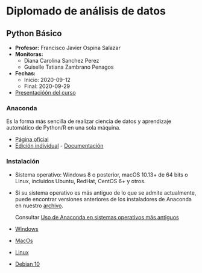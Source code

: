 # Diplomado de análisis de datos

## Python Básico

* **Profesor:** Francisco Javier Ospina Salazar
* **Monitoras:**
  - Diana Carolina Sanchez Perez
  - Guiselle Tatiana Zambrano Penagos
* **Fechas:**
  - Inicio: 2020-09-12
  - Final: 2020-09-29
* [Presentacióón del curso](http://ospinafrancisco.com/)

### Anaconda

Es la forma más sencilla de realizar ciencia de datos y aprendizaje automático de 
Python/R en una sola máquina.

* [Página oficial](https://www.anaconda.com/products/individual)
* [Edición individual](https://www.anaconda.com/products/individual#Downloads) -
  [Documentación](https://docs.anaconda.com/anaconda/)


### Instalación

* Sistema operativo: Windows 8 o posterior, macOS 10.13+ de 64 bits o Linux,
  incluidos Ubuntu, RedHat, CentOS 6+ y otros.
* Si su sistema operativo es más antiguo de lo que se admite actualmente, puede
  encontrar versiones anteriores de los instaladores de Anaconda en nuestro
  [archivo](https://repo.anaconda.com/archive/).

  Consultar [Uso de Anaconda en sistemas operativos más antiguos](https://docs.anaconda.com/anaconda/install/#old-os)

* [Windows](https://docs.anaconda.com/anaconda/install/windows/)
* [MacOs](https://docs.anaconda.com/anaconda/install/mac-os/)
* [Linux](https://docs.anaconda.com/anaconda/install/linux/)
* [Debian 10](https://linuxize.com/post/how-to-install-anaconda-on-debian-10/)
